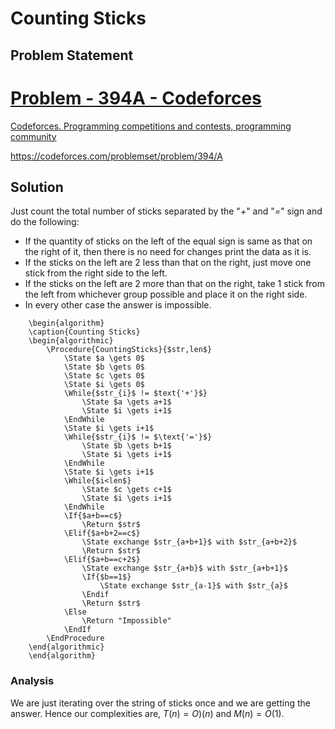 # Counting Sticks 
## Problem Statement
<div class="rich-link-card-container"><a class="rich-link-card" href="https://codeforces.com/problemset/problem/394/A" target="_blank">
	<div class="rich-link-image-container">
		<div class="rich-link-image" style="background-image: url('//codeforces.org/s/74668/images/codeforces-sponsored-by-ton.png')">
	</div>
	</div>
	<div class="rich-link-card-text">
		<h1 class="rich-link-card-title">Problem - 394A - Codeforces</h1>
		<p class="rich-link-card-description">
		Codeforces. Programming competitions and contests, programming community
		</p>
		<p class="rich-link-href">
		https://codeforces.com/problemset/problem/394/A
		</p>
	</div>
</a></div>

## Solution
Just count the total number of sticks separated by the "_+_" and "_=_" sign and do the following:
- If the quantity of sticks on the left of the equal sign is same as that on the right of it, then there is no need for changes print the data as it is.
- If the sticks on the left are 2 less than that on the right, just move one stick from the right side to the left.
- If the sticks on the left are 2 more than that on the right, take 1 stick from the left from whichever group possible and place it on the right side.
- In every other case the answer is impossible.
```pseudo
	\begin{algorithm}
	\caption{Counting Sticks}
	\begin{algorithmic}
		\Procedure{CountingSticks}{$str,len$}
			\State $a \gets 0$
			\State $b \gets 0$
			\State $c \gets 0$
			\State $i \gets 0$
			\While{$str_{i}$ != $text{'+'}$}
				\State $a \gets a+1$
				\State $i \gets i+1$
			\EndWhile
			\State $i \gets i+1$
			\While{$str_{i}$ != $\text{'='}$}
				\State $b \gets b+1$
				\State $i \gets i+1$
			\EndWhile
			\State $i \gets i+1$
			\While{$i<len$}
				\State $c \gets c+1$
				\State $i \gets i+1$
			\EndWhile
			\If{$a+b==c$}
				\Return $str$
			\Elif{$a+b+2==c$}
				\State exchange $str_{a+b+1}$ with $str_{a+b+2}$
				\Return $str$
			\Elif{$a+b==c+2$}
				\State exchange $str_{a+b}$ with $str_{a+b+1}$
				\If{$b==1$}
					\State exchange $str_{a-1}$ with $str_{a}$
				\Endif
				\Return $str$
			\Else
				\Return "Impossible"
			\EndIf
		\EndProcedure
	\end{algorithmic}
	\end{algorithm}
```
### Analysis
We are just iterating over the string of sticks once and we are getting the answer. Hence our complexities are, $T(n)=O)(n)$ and $M(n)=O(1)$.